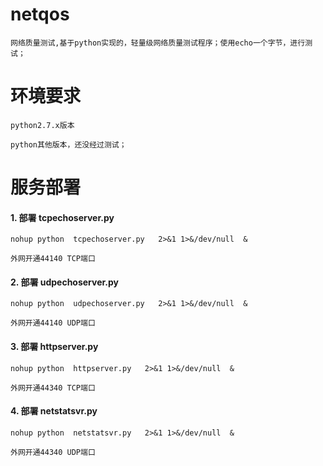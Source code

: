 # netqos
    网络质量测试,基于python实现的，轻量级网络质量测试程序；使用echo一个字节，进行测试；


# 环境要求
    python2.7.x版本

    python其他版本，还没经过测试；


# 服务部署


#### 1. 部署 tcpechoserver.py

    nohup python  tcpechoserver.py   2>&1 1>&/dev/null  &
    
    外网开通44140 TCP端口

#### 2. 部署 udpechoserver.py

    nohup python  udpechoserver.py   2>&1 1>&/dev/null  &

    外网开通44140 UDP端口


#### 3. 部署 httpserver.py

    nohup python  httpserver.py   2>&1 1>&/dev/null  &

    外网开通44340 TCP端口

#### 4. 部署 netstatsvr.py

    nohup python  netstatsvr.py   2>&1 1>&/dev/null  &

    外网开通44340 UDP端口